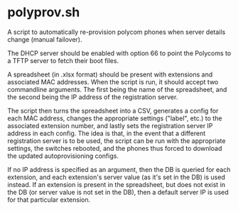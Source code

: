 # polyprov.sh

A script to automatically re-provision polycom phones when server details change (manual failover).

The DHCP server should be enabled with option 66 to point the Polycoms to a TFTP server to fetch their boot files.

A spreadsheet (in .xlsx format) should be present with extensions and associated MAC addresses. When the script is run, it should accept two commandline arguments. The first being the name of the spreadsheet, and the second being the IP address of the registration server.

The script then turns the spreadsheet into a CSV, generates a config for each MAC address, changes the appropriate settings ("label", etc.) to the associated extension number, and lastly sets the registration server IP address in each config. The idea is that, in the event that a different registration server is to be used, the script can be run with the appropriate settings, the switches rebooted, and the phones thus forced to download the updated autoprovisioning configs.

If no IP address is specified as an argument, then the DB is queried for each extension, and each extension's server value (as it's set in the DB) is used instead. If an extension is present in the spreadsheet, but does not exist in the DB (or server value is not set in the DB), then a default server IP is used for that particular extension.
